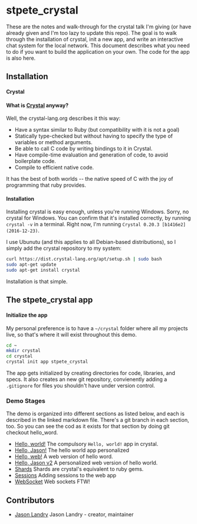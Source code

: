 # stpete_crystal

These are the notes and walk-through for the crystal talk I'm giving 
(or have already given and I'm too lazy to update this repo).  The goal is
to walk through the installation of crystal, init a new app, and write an
interactive chat system for the local network.  This document describes
what you need to do if you want to build the application on your own.  The 
code for the app is also here.

## Installation

#### Crystal

#### What is [Crystal](https://crystal-lang.org/docs/installation/) anyway?

Well, the crystal-lang.org describes it this way:
* Have a syntax similar to Ruby (but compatibility with it is not a goal)
* Statically type-checked but without having to specify the type of variables or method arguments.
* Be able to call C code by writing bindings to it in Crystal.
* Have compile-time evaluation and generation of code, to avoid boilerplate code.
* Compile to efficient native code.

It has the best of both worlds -- the native speed of C with the joy of programming that ruby provides.

#### Installation

Installing crystal is easy enough,
unless you're running Windows.  Sorry, no crystal for Windows.  You can confirm that it's
installed correctly, by running `crystal -v` in a terminal.  Right now, I'm
running `Crystal 0.20.3 [b1416e2] (2016-12-23)`.

I use Ubunutu (and this applies to all Debian-based distributions), so I simply add the crystal repository to
my system:

```bash
curl https://dist.crystal-lang.org/apt/setup.sh | sudo bash
sudo apt-get update
sudo apt-get install crystal
```
Installation is that simple.


## The stpete_crystal app
#### Initialize the app
My personal preference is to have a `~/crystal` folder where all my projects live, so that's
where it will exist throughout this demo.


```bash
cd ~
mkdir crystal
cd crystal
crystal init app stpete_crystal
```

The app gets initialized by creating directories for code, libraries, and specs.  It also creates
an new git repository, convienently adding a `.gitignore` for files you shouldn't have under
version control.

### Demo Stages

The demo is organized into different sections as listed below, and each is described in the linked
markdown file.  There's a git branch in each section, too.  So you can see the cod as it exists for
that section by doing git checkout hello_word.

* [Hello, world!](hello_world.md) The compulsory `Hello, world!` app in crystal.
* [Hello, Jason!](hello_jason.md) The hello world app personalized
* [Hello, web!](hello_web.md) A web version of hello word.
* [Hello, Jason v2](hello_web_jason.md) A personalized web version of hello world.
* [Shards](shards.md) Shards are crystal's equivalent to ruby gems.
* [Sessions](web_session.md) Adding sessions to the web app
* [WebSocket](web_socket.md) Web sockets FTW!

## Contributors

- [Jason Landry](https://github.com/jasonl99) Jason Landry - creator, maintainer
